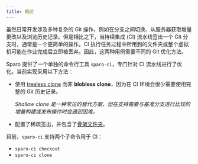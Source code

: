 ```yaml
---
title: 概述
---
```


虽然日常开发涉及多种复杂的 Git 操作，例如在分支之间切换、从服务器获取增量更改以及浏览历史记录。但是相比之下，当持续集成 (CI) 流水线签出一个 Git 分支时，通常是一个更简单的操作。CI 执行任务过程中所用到的文件夹或整个虚拟机可能在作业完成后立即被丢弃。因此，这两种用例需要不同的 Git 优化方法。

Sparo 提供了一个单独的命令行工具 `sparo-ci`，专门针对 CI 流水线进行了优化。当前实现采用以下方法：

- 使用 [treeless clone](https://github.blog/2020-12-21-get-up-to-speed-with-partial-clone-and-shallow-clone/) 而非 **blobless clone**，因为在 CI 环境会很少需要使用完整的 Git 历史记录。

  _Shallow clone 是一种常见的替代方案，但在支持需要与基准分支进行比较的增量构建或发布操作时会遇到困难。_

- 配置了稀疏签出，并包含了[骨架文件夹](../reference/skeleton_folders.md)。

目前，`sparo-ci` 支持两个子命令用于 CI：

- `sparo-ci checkout`
- `sparo-ci clone`
